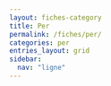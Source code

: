 ```yaml
---
layout: fiches-category
title: Per
permalink: /fiches/per/
categories: per
entries_layout: grid
sidebar:
  nav: "ligne"
---
```


